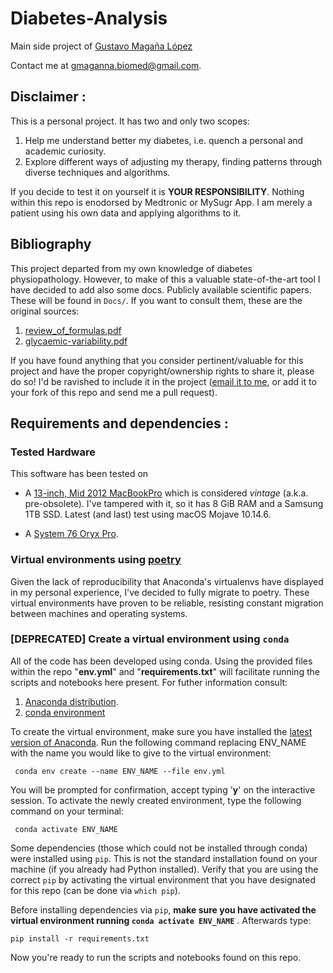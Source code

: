 # Diabetes-Analysis

Main side project of [Gustavo Magaña López](https://github.com/gmagannaDevelop)

Contact me at [gmaganna.biomed@gmail.com](mailto:gmaganna.biomed@gmail.com).

## Disclaimer :

This is a personal project. It has two and only two scopes:

1. Help me understand better my diabetes, i.e. quench a personal and academic  curiosity.
2. Explore different ways of adjusting my therapy, finding patterns through diverse techniques and algorithms.

If you decide to test it on yourself it is **YOUR RESPONSIBILITY**. Nothing within this repo is enodorsed by Medtronic or MySugr App. I am merely a patient using his own data and applying algorithms to it. 

## Bibliography

This project departed from my own knowledge of diabetes physiopathology. However, to make of this a valuable state-of-the-art tool I have decided to add also some docs. Publicly available scientific papers. These will be found in ```Docs/```. If you want to consult them, these are the original sources:

1. [review\_of\_formulas.pdf](https://www.ncbi.nlm.nih.gov/pmc/articles/PMC4960276/)
2. [glycaemic-variability.pdf](https://www.ncbi.nlm.nih.gov/pmc/articles/PMC5846572/pdf/dia.2017.0187.pdf)

If you have found anything that you consider pertinent/valuable for this project and have the proper copyright/ownership rights to share it, please do so! I'd be ravished to include it in the project ([email it to me](mailto:gmaganna.biomed@gmail.com), or add it to your fork of this repo and send me a pull request).

## Requirements and dependencies :

### Tested Hardware

This software has been tested on

- A [13-inch, Mid 2012 MacBookPro](https://support.apple.com/en-us/HT201624) which is considered *vintage* (a.k.a. pre-obsolete). I've tampered with it, so it has 8 GiB RAM and a Samsung 1TB SSD. Latest (and last) test using macOS Mojave 10.14.6.

- A [System 76 Oryx Pro](https://system76.com/laptops/oryx).



### Virtual environments using [poetry](https://python-poetry.org/)

Given the lack of reproducibility that Anaconda's virtualenvs have displayed in my personal experience, I've decided to fully migrate to poetry. These virtual environments have proven to be reliable, resisting constant migration between machines and operating systems.



### \[DEPRECATED\] Create a virtual environment using  `conda`

All of the code has been developed using conda. Using the provided files within the repo "**env.yml**" and "**requirements.txt**" will facilitate running the scripts and notebooks here present. For futher information consult:

1. [Anaconda distribution](https://www.anaconda.com/distribution/).
2. [conda environment](https://docs.conda.io/projects/conda/en/latest/user-guide/tasks/manage-environments.html)

To create the virtual environment, make sure you have installed the [latest version of Anaconda](https://conda.io/en/latest/).
Run the following command replacing ENV_NAME with the name you would like to give to the virtual environment:

     conda env create --name ENV_NAME --file env.yml

You will be prompted for confirmation, accept typing '**y**' on the interactive session.
To activate the newly created environment, type the following command on your terminal:

     conda activate ENV_NAME

Some dependencies (those which could not be installed through conda) were installed using `pip`. This is not the standard installation found on your machine (if you already had Python installed). Verify that you are using the correct `pip` by activating the virtual environment that you have designated for this repo (can be done via `which pip`).

Before installing dependencies via `pip`, **make sure you have activated the virtual environment running `conda activate ENV_NAME`** . Afterwards type:

    pip install -r requirements.txt 

Now you're ready to run the scripts and notebooks found on this repo. 
